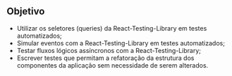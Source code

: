 ## Objetivo

<ul>
  <li>Utilizar os seletores (queries) da React-Testing-Library em testes automatizados;</li>
  <li>Simular eventos com a React-Testing-Library em testes automatizados;</li>
  <li>Testar fluxos lógicos assíncronos com a React-Testing-Library;</li>
  <li>Escrever testes que permitam a refatoração da estrutura dos componentes da aplicação sem necessidade de serem alterados.</li>
</ul>



